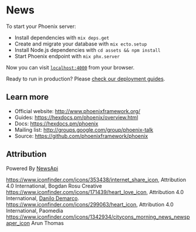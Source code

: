 # News

To start your Phoenix server:

  * Install dependencies with `mix deps.get`
  * Create and migrate your database with `mix ecto.setup`
  * Install Node.js dependencies with `cd assets && npm install`
  * Start Phoenix endpoint with `mix phx.server`

Now you can visit [`localhost:4000`](http://localhost:4000) from your browser.

Ready to run in production? Please [check our deployment guides](https://hexdocs.pm/phoenix/deployment.html).

## Learn more

  * Official website: http://www.phoenixframework.org/
  * Guides: https://hexdocs.pm/phoenix/overview.html
  * Docs: https://hexdocs.pm/phoenix
  * Mailing list: http://groups.google.com/group/phoenix-talk
  * Source: https://github.com/phoenixframework/phoenix

## Attribution
Powered By [NewsApi](https://newsapi.org)


https://www.iconfinder.com/icons/353438/internet_share_icon, Attribution 4.0 International, Bogdan Rosu Creative
https://www.iconfinder.com/icons/171439/heart_love_icon, Attribution 4.0 International, [Danilo Demarco](http://www.danilodemarco.com/).
https://www.iconfinder.com/icons/299063/heart_icon, Attribution 4.0 International, Paomedia
https://www.iconfinder.com/icons/1342934/citycons_morning_news_newspaper_icon Arun Thomas
